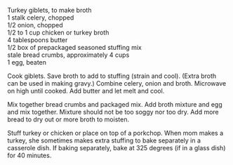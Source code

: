 ---
---

Turkey giblets, to make broth  
1 stalk celery, chopped  
1/2 onion, chopped  
1/2 to 1 cup chicken or turkey broth  
4 tablespoons butter  
1/2 box of prepackaged seasoned stuffing mix  
stale bread crumbs, approximately 4 cups  
1 egg, beaten  

Cook giblets. Save broth to add to stuffing (strain and cool). (Extra broth can be used in making 
gravy.) Combine celery, onion and broth. Microwave on high until cooked. Add butter and let 
melt and cool. 

Mix together bread crumbs and packaged mix. Add broth mixture and egg and mix together. 
Mixture should not be too soggy nor too dry. Add more bread to dry out or more broth to 
moisten. 

Stuff turkey or chicken or place on top of a porkchop. When mom makes a turkey, she 
sometimes makes extra stuffing to bake separately in a casserole dish. If baking separately, 
bake at 325 degrees (if in a glass dish) for 40 minutes.